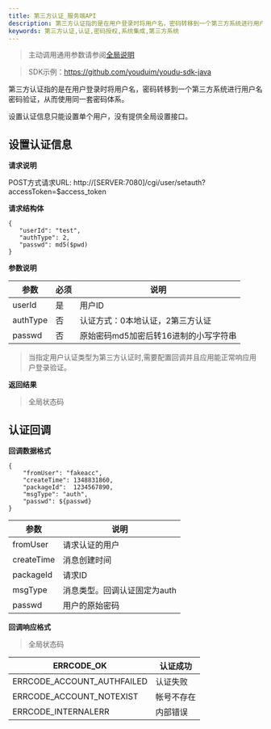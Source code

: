 ```yaml
---
title: 第三方认证_服务端API
description: 第三方认证指的是在用户登录时将用户名，密码转移到一个第三方系统进行用户名密码验证，从而使用同一套密码体系。
keywords: 第三方认证,认证,密码授权,系统集成,第三方系统
---
```


> 主动调用通用参数请参阅[全局说明](c01_00002.md#_2)

> SDK示例：https://github.com/youduim/youdu-sdk-java

第三方认证指的是在用户登录时将用户名，密码转移到一个第三方系统进行用户名密码验证，从而使用同一套密码体系。

设置认证信息只能设置单个用户，没有提供全局设置接口。
## 设置认证信息

**请求说明**

POST方式请求URL:
http://[SERVER:7080]/cgi/user/setauth?accessToken=$access_token

**请求结构体**

```
{
   "userId": "test",
   "authType": 2,
   "passwd": md5($pwd)
}
```

**参数说明**

| 参数     | 必须 | 说明                                  |
| -------- | ---- | ------------------------------------- |
| userId   | 是   | 用户ID                                |
| authType | 否   | 认证方式：0本地认证，2第三方认证      |
| passwd   | 否   | 原始密码md5加密后转16进制的小写字符串 |

> 当指定用户认证类型为第三方认证时,需要配置回调并且应用能正常响应用户登录验证。

**返回结果**

> 全局状态码

## 认证回调

**回调数据格式**

```
{
    "fromUser": "fakeacc",
    "createTime": 1348831860,
    "packageId":  1234567890,
    "msgType": "auth",
    "passwd": ${passwd}
}
```

| 参数       | 说明                         |
| ---------- | ---------------------------- |
| fromUser   | 请求认证的用户               |
| createTime | 消息创建时间                 |
| packageId  | 请求ID                       |
| msgType    | 消息类型。回调认证固定为auth |
| passwd     | 用户的原始密码               |

**回调响应格式**

> 全局状态码

| ERRCODE_OK                 | 认证成功   |
| -------------------------- | ---------- |
| ERRCODE_ACCOUNT_AUTHFAILED | 认证失败   |
| ERRCODE_ACCOUNT_NOTEXIST   | 帐号不存在 |
| ERRCODE_INTERNALERR        | 内部错误   |